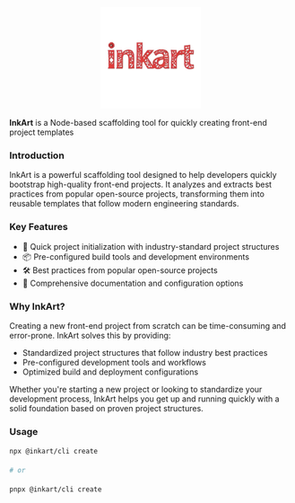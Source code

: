 <p align="center">
  <img src="./public/inkart.png" width="180" height="180"/>
</p>

**InkArt** is a Node-based scaffolding tool for quickly creating front-end project templates

### Introduction

InkArt is a powerful scaffolding tool designed to help developers quickly bootstrap high-quality front-end projects. It analyzes and extracts best practices from popular open-source projects, transforming them into reusable templates that follow modern engineering standards.

### Key Features

- 🚀 Quick project initialization with industry-standard project structures
- 📦 Pre-configured build tools and development environments
- 🛠️ Best practices from popular open-source projects
- 📝 Comprehensive documentation and configuration options

### Why InkArt?

Creating a new front-end project from scratch can be time-consuming and error-prone. InkArt solves this by providing:

- Standardized project structures that follow industry best practices
- Pre-configured development tools and workflows
- Optimized build and deployment configurations

Whether you're starting a new project or looking to standardize your development process, InkArt helps you get up and running quickly with a solid foundation based on proven project structures.

### Usage

```bash
npx @inkart/cli create

# or

pnpx @inkart/cli create
```